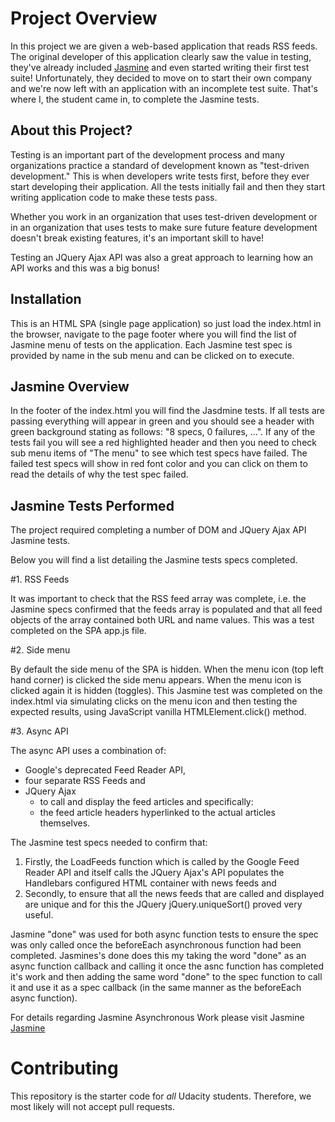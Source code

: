 # Project Overview

In this project we are given a web-based application that reads RSS feeds. The original developer of this application clearly saw the value in testing, they've already included [Jasmine](http://jasmine.github.io/) and even started writing their first test suite! Unfortunately, they decided to move on to start their own company and we're now left with an application with an incomplete test suite. That's where I, the student came in, to complete the Jasmine tests.


## About this Project?

Testing is an important part of the development process and many organizations practice a standard of development known as "test-driven development." This is when developers write tests first, before they ever start developing their application. All the tests initially fail and then they start writing application code to make these tests pass.

Whether you work in an organization that uses test-driven development or in an organization that uses tests to make sure future feature development doesn't break existing features, it's an important skill to have!

Testing an JQuery Ajax API was also a great approach to learning how an API works and this was a big bonus!


## Installation

This is an HTML SPA (single page application) so just load the index.html in the browser, navigate to the page footer where you will find the list of Jasmine menu of tests on the application. Each Jasmine test spec is provided by name in the sub menu and can be clicked on to execute.

## Jasmine Overview

In the footer of the index.html you will find the Jasdmine tests. If all tests are passing everything will appear in green and you should see a header with green background stating as follows: "8 specs, 0 failures, ...".  If any of the tests fail you will see a red highlighted header and then you need to check sub menu items of "The menu" to see which test specs have failed.  The failed test specs will show in red font color and you can click on them to read the details of why the test spec failed. 


## Jasmine Tests Performed

The project required completing a number of DOM and JQuery Ajax API Jasmine tests.

Below you will find a list detailing the Jasmine tests specs completed.

#1. RSS Feeds

It was important to check that the RSS feed array was complete, i.e. the Jasmine specs confirmed that the feeds array is populated and that all feed objects of the array contained both URL and name values.  This was a test completed on the SPA app.js file.

#2. Side menu

By default the side menu of the SPA is hidden.  When the menu icon (top left hand corner) is clicked the side menu appears.  When the menu icon is clicked again it is hidden (toggles). This Jasmine test was completed on the index.html via simulating clicks on the menu icon and then testing the expected results, using JavaScript vanilla HTMLElement.click() method.

#3. Async API

The async API uses a combination of:
- Google's deprecated Feed Reader API, 
- four separate RSS Feeds and 
- JQuery Ajax 
    - to call and display the feed articles and specifically:
    - the feed article headers hyperlinked to the actual articles themselves.  
    
The Jasmine test specs needed to confirm that:

1. Firstly, the LoadFeeds function which is called by the Google Feed Reader API and itself calls the JQuery Ajax's API populates the Handlebars configured HTML container with news feeds and 
2. Secondly, to ensure that all the news feeds that are called and displayed are unique and for this the JQuery jQuery.uniqueSort() proved very useful. 

Jasmine "done" was used for both async function tests to ensure the spec was only called once the beforeEach asynchronous function had been completed.  Jasmines's done does this my taking the word "done" as an async function callback and calling it once the asnc function has completed it's work and then adding the same word "done" to the spec function to call it and use it as a spec callback (in the same manner as the beforeEach async function).  

For details regarding Jasmine Asynchronous Work please visit Jasmine [Jasmine](https://jasmine.github.io/tutorials/async) 

# Contributing

This repository is the starter code for _all_ Udacity students. Therefore, we most likely will not accept pull requests.

